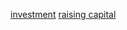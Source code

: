 [investment](https://www.project-equity.org/wp-content/uploads/2017/04/The-Original-Community-Investment_A-Guide-to-Worker-Coop-Conversion-Investments_Project-Equity.pdf)
[raising capital](https://resources.uwcc.wisc.edu/Finance/Cooperative%20Equity%20and%20Ownership.pdf)
